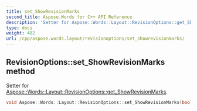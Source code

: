 ```yaml
---
title: set_ShowRevisionMarks
second_title: Aspose.Words for C++ API Reference
description: 'Setter for Aspose::Words::Layout::RevisionOptions::get_ShowRevisionMarks.'
type: docs
weight: 482
url: /cpp/aspose.words.layout/revisionoptions/set_showrevisionmarks/
---
```

## RevisionOptions::set_ShowRevisionMarks method


Setter for [Aspose::Words::Layout::RevisionOptions::get_ShowRevisionMarks](../get_showrevisionmarks/).

```cpp
void Aspose::Words::Layout::RevisionOptions::set_ShowRevisionMarks(bool value)
```

